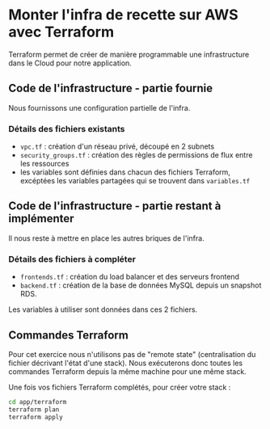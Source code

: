 # Monter l'infra de recette sur AWS avec Terraform

Terraform permet de créer de manière programmable une infrastructure dans le Cloud pour notre application.

## Code de l'infrastructure - partie fournie
Nous fournissons une configuration partielle de l'infra.

### Détails des fichiers existants
- `vpc.tf` : création d'un réseau privé, découpé en 2 subnets
- `security_groups.tf` : création des règles de permissions de flux entre les ressources
- les variables sont définies dans chacun des fichiers Terraform, excéptées les variables partagées qui se trouvent dans `variables.tf`

## Code de l'infrastructure - partie restant à implémenter
Il nous reste à mettre en place les autres briques de l'infra.

### Détails des fichiers à compléter
- `frontends.tf` : création du load balancer et des serveurs frontend
- `backend.tf` : création de la base de données MySQL depuis un snapshot RDS.

Les variables à utiliser sont données dans ces 2 fichiers.

## Commandes Terraform

Pour cet exercice nous n'utilisons pas de "remote state" (centralisation du fichier décrivant l'état d'une stack). Nous exécuterons donc toutes les commandes Terraform depuis la même machine pour une même stack.

Une fois vos fichiers Terraform complétés, pour créer votre stack :
```bash
cd app/terraform
terraform plan
terraform apply
```
